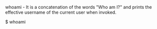 whoami - It is a concatenation of the words "Who am I?" and prints the effective username of the current user when invoked.

$ whoami

